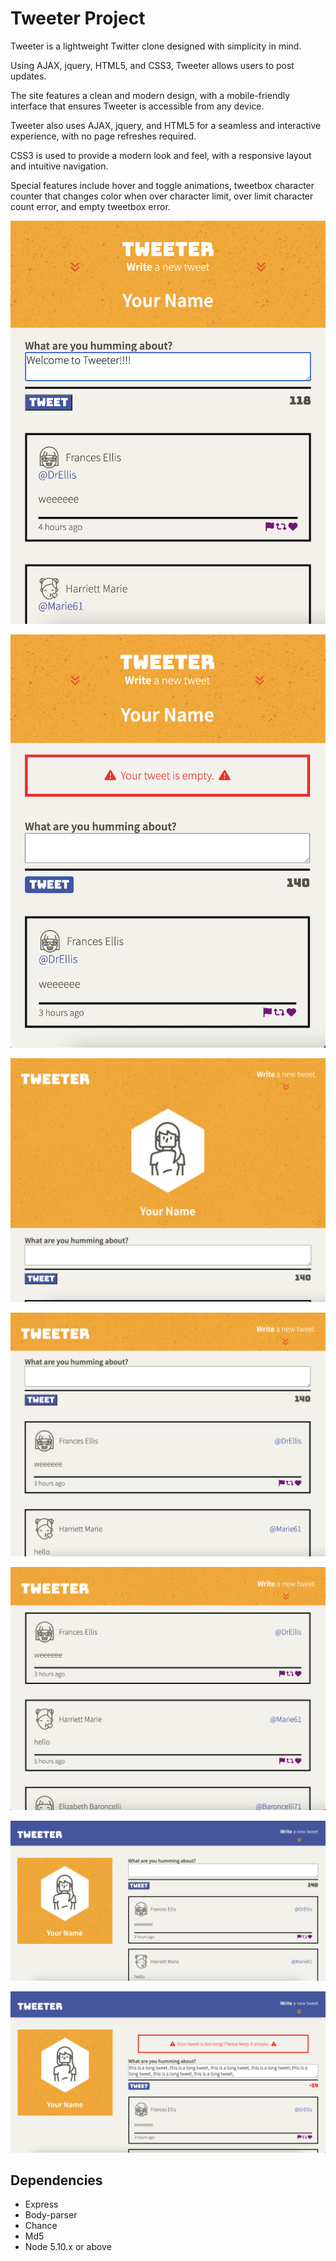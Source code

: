 # Tweeter Project
Tweeter is a lightweight Twitter clone designed with simplicity in mind. 

Using AJAX, jquery, HTML5, and CSS3, Tweeter allows users to post updates.

The site features a clean and modern design, with a mobile-friendly interface that ensures Tweeter is accessible from any device. 

Tweeter also uses AJAX, jquery, and HTML5 for a seamless and interactive experience, with no page refreshes required. 

CSS3 is used to provide a modern look and feel, with a responsive layout and intuitive navigation. 

Special features include hover and toggle animations, tweetbox character counter that changes color when over character limit, over limit character count error, and empty tweetbox error. 

!["Mobile-view with tweet box"](https://github.com/jsc604/tweeter/blob/master/docs/Mobile-view.png?raw=true)

!["Mobile-view with tweetbox and error message"](https://github.com/jsc604/tweeter/blob/master/docs/mobile-view%20with%20error%20message.png?raw=true)

!["Tablet-view"](https://github.com/jsc604/tweeter/blob/master/docs/tablet-view.png?raw=true)

!["Tablet-view with tweetbox"](https://github.com/jsc604/tweeter/blob/master/docs/tablet-view,%20post%20form%20and%20tweets.png?raw=true)

!["Tablet-view with user tweets"](https://github.com/jsc604/tweeter/blob/master/docs/tablet-view,%20user%20tweets.png?raw=true)

!["Desktop-view with tweet box"](https://github.com/jsc604/tweeter/blob/master/docs/desktop-view.png?raw=true)

!["Desktop-view with tweetbox and overlimit error message"](https://github.com/jsc604/tweeter/blob/master/docs/desktop-view%20with%20error%20message.png?raw=true)

## Dependencies

- Express
- Body-parser
- Chance
- Md5
- Node 5.10.x or above
